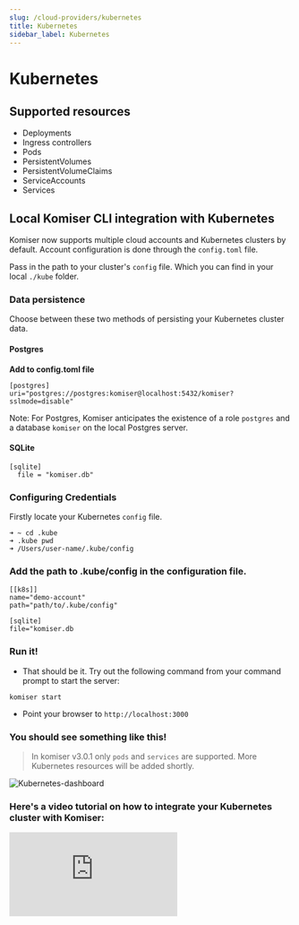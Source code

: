 ```yaml
---
slug: /cloud-providers/kubernetes
title: Kubernetes
sidebar_label: Kubernetes
---
```


# Kubernetes

## Supported resources
- Deployments
- Ingress controllers
- Pods
- PersistentVolumes
- PersistentVolumeClaims
- ServiceAccounts
- Services

## Local Komiser CLI integration with Kubernetes

Komiser now supports multiple cloud accounts and Kubernetes clusters by default. Account configuration is done through the `config.toml` file. 

Pass in the path to your cluster's `config` file. Which you can find in your local `./kube` folder.

### Data persistence
Choose between these two methods of persisting your Kubernetes cluster data.

#### Postgres
**Add to config.toml file**
```
[postgres]
uri="postgres://postgres:komiser@localhost:5432/komiser?sslmode=disable"
```
Note: For Postgres, Komiser anticipates the existence of a role `postgres` and a database `komiser` on the local Postgres server.

#### SQLite

```
[sqlite]
  file = "komiser.db"
```

### Configuring Credentials

Firstly locate your Kubernetes `config` file. 

```
➜ ~ cd .kube
➜ .kube pwd
➜ /Users/user-name/.kube/config
```

### Add the path to .kube/config in the configuration file.

```
[[k8s]]
name="demo-account"
path="path/to/.kube/config"

[sqlite]
file="komiser.db
```
                                        
### Run it!
* That should be it. Try out the following command from your command prompt to start the server:

```
komiser start 
```

* Point your browser to `http://localhost:3000`

### You should see something like this!
> In komiser v3.0.1 only `pods` and `services` are supported. More Kubernetes resources will be added shortly. 

![Kubernetes-dashboard](/img/kubernetes-image-docs.png)

### Here's a video tutorial on how to integrate your Kubernetes cluster with Komiser:

<div style={{
    position: 'relative',
    paddingBottom: '56.25%',
    paddingTop:'30px',
    height:0,
    overflow:'hidden',
  }}>
  <iframe
    src='https://www.youtube.com/embed/hSiVFjD0u3I'
    allowFullScreen
    webkitallowfullscreen="true"
    frameBorder="0"
    style={{
      position: 'absolute',
      top:0,
      left:0,
      width:'100%',
      height:'100%',
    }}
  >
  </iframe>
</div>